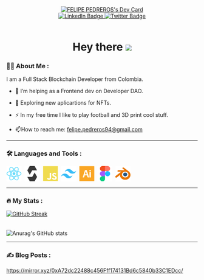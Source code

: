 <div align="center">
    <a href="https://app.daily.dev/Felipe"><img src="https://api.daily.dev/devcards/4e9676c9db2c4c109f19a43fbffd9492.png?r=bdq" width="400" alt="FELIPE PEDREROS's Dev               Card"/>
    </a>
    <div id="badges">
        <a href="https://www.linkedin.com/in/afelipe-pedreros/">
        <img src="https://img.shields.io/badge/LinkedIn-blue?style=for-the-badge&logo=linkedin&logoColor=white" alt="LinkedIn Badge"/>
        </a>
        <a href="https://twitter.com/FelipePedrerosS">
        <img src="https://img.shields.io/badge/Twitter-blue?style=for-the-badge&logo=twitter&logoColor=white" alt="Twitter Badge"/>
        </a>
    </div>
    <img src="https://komarev.com/ghpvc/?username=your-github-username&style=flat-square&color=blue" alt=""/>
    <h1>
        Hey there
        <img src="https://media.giphy.com/media/hvRJCLFzcasrR4ia7z/giphy.gif" width="30px"/>
    </h1>
    </div>

### :man_technologist: About Me :
I am a Full Stack Blockchain Developer from Colombia.
- :telescope: I’m helping as a Frontend dev on Developer DAO.

- :seedling: Exploring new aplicartions for NFTs.

- :zap: In my free time I like to play football and 3D print cool stuff.

- :mailbox:How to reach me: felipe.pedreros94@gmail.com
---

### :hammer_and_wrench: Languages and Tools :
<div>
  <img src="https://github.com/devicons/devicon/blob/master/icons/react/react-original.svg" title="React" alt="React" width="40" height="40"/>&nbsp;
  <img src="https://github.com/devicons/devicon/blob/master/icons/solidity/solidity-plain.svg" title="Solidity" alt="Solidity" width="40" height="40"/>&nbsp;
  <img src="https://github.com/devicons/devicon/blob/master/icons/javascript/javascript-plain.svg" title="JavaScript" alt="JavaScript" width="40" height="40"/>&nbsp;
  <img src="https://github.com/devicons/devicon/blob/master/icons/tailwindcss/tailwindcss-plain.svg" title="Tailwind" alt="Tailwind" width="40" height="40"/>&nbsp;
  <img src="https://github.com/devicons/devicon/blob/master/icons/illustrator/illustrator-plain.svg" title="Illustrator" alt="Illustrator" width="40" height="40"/>&nbsp;
  <img src="https://github.com/devicons/devicon/blob/master/icons/figma/figma-original.svg" title="Figma" alt="Figma" width="40" height="40"/>&nbsp;
  <img src="https://github.com/devicons/devicon/blob/master/icons/blender/blender-original.svg" title="Blender" alt="Blender" width="40" height="40"/>&nbsp;
</div>

---

### :fire: My Stats :
[![GitHub Streak](http://github-readme-streak-stats.herokuapp.com?user=afpedreros&theme=dark)](https://git.io/streak-stats)<br><br><br>
![Anurag's GitHub stats](https://github-readme-stats.vercel.app/api?username=anuraghazra&show_icons=true&theme=dark)

---

### :writing_hand: Blog Posts :
https://mirror.xyz/0xA72dc22488c456Fff174131Bd6c5840b33C1EDcc/
